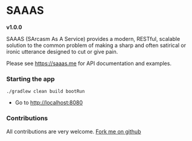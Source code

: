 # SAAAS

**v1.0.0**

SAAAS (SArcasm As A Service) provides a modern, RESTful, scalable solution to the common problem of making 
a sharp and often satirical or ironic utterance designed to cut or give pain.

Please see https://saaas.me for API documentation and examples.

### Starting the app
```
./gradlew clean build bootRun
```

* Go to [http://localhost:8080](http://localhost:8080)

### Contributions

All contributions are very welcome. [Fork me on github](https://github.com/jrfilocao/saaas)